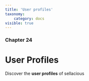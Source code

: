 ```yaml
---
title: 'User profiles'
taxonomy:
    category: docs
visible: true
---
```


### Chapter 24

# User Profiles

Discover the **user profiles** of sellacious 
